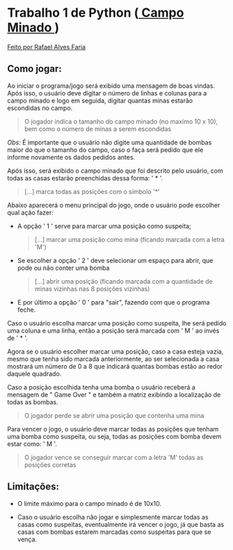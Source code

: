 # Trabalho 1 de Python (<ins> Campo Minado </ins>)
<ins> Feito por Rafael Alves Faria </ins>

## Como jogar:

Ao iniciar o programa/jogo será exibido uma mensagem de boas vindas. Após isso, o usuário deve digitar o número de linhas e colunas para a campo minado e logo em seguida, digitar quantas minas estarão escondidas no campo.

> O jogador indica o tamanho do campo minado (no maximo 10 x 10), bem como o número de minas a serem escondidas

*Obs:* É importante que o usuário não digite uma quantidade de bombas maior do que o tamanho do campo, caso o faça será pedido que ele informe novamente os dados pedidos antes.

Após isso, será exibido o campo minado que foi descrito pelo usuário, com todas as casas estarão preenchidas dessa forma: ' * '. 
> [...] marca todas as posições com o símbolo '*'

Abaixo aparecerá o menu principal do jogo, onde o usuário pode escolher qual ação fazer:
* A opção ' 1 ' serve para marcar uma posição como suspeita;
  
  > [...] marcar uma posição como mina (ficando marcada com a letra 'M')
* Se escolher a opção ' 2 ' deve selecionar um espaço para abrir, que pode ou não conter uma bomba

  > [...] abrir uma posição (ficando marcada com a quantidade de minas vizinhas nas 8 posições vizinhas)
* E por último a opção ' 0 ' para "sair", fazendo com que o programa feche.

Caso o usuário escolha marcar uma posição como suspeita, lhe será pedido uma coluna e uma linha, então a posição será marcada com ' M ' ao invés de ' * '.

Agora se o usuário escolher marcar uma posição, caso a casa esteja vazia, mesmo que tenha sido marcada anteriormente, ao ser selecionada a casa mostrará um número de 0 a 8 que indicará quantas bombas estão ao redor daquele quadrado. 

Caso a posição escolhida tenha uma bomba o usuário receberá a mensagem de " Game Over " e também a matriz exibindo a localização de todas as bombas.
> O jogador perde se abrir uma posição que contenha uma mina

Para vencer o jogo, o usuário deve marcar todas as posições que tenham uma bomba como suspeita, ou seja, todas as posições com bomba devem estar como: ' M '.
> O jogador vence se conseguir marcar com a letra 'M' todas as posições corretas

## Limitações:

* O limite máximo para o campo minado é de 10x10.

* Caso o usuário escolha não jogar e simplesmente marcar todas as casas como suspeitas, eventualmente irá vencer o jogo, já que basta as casas com bombas estarem marcadas como suspeitas para que se vença.

